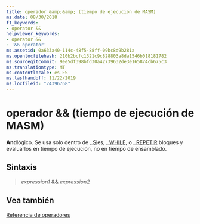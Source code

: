```yaml
---
title: operador &amp;&amp; (tiempo de ejecución de MASM)
ms.date: 08/30/2018
f1_keywords:
- operator &&
helpviewer_keywords:
- operator &&
- '&& operator'
ms.assetid: 0a633a40-114c-48f5-88ff-09bc8d9b281a
ms.openlocfilehash: 210b2bcfc1321c9c828803a8da1546b018181782
ms.sourcegitcommit: 9ee5df398bfd30a42739632de3e165874cb675c3
ms.translationtype: MT
ms.contentlocale: es-ES
ms.lasthandoff: 11/22/2019
ms.locfileid: "74396768"
---
```

# <a name="operator-ampamp-masm-run-time"></a>operador &amp;&amp; (tiempo de ejecución de MASM)

**And**lógico. Se usa solo dentro de [. Si](../../assembler/masm/dot-if.md)es, [. WHILE](../../assembler/masm/dot-while.md), o [. REPETIR](../../assembler/masm/dot-repeat.md) bloques y evaluarlos en tiempo de ejecución, no en tiempo de ensamblado.

## <a name="syntax"></a>Sintaxis

> *expression1* **&&** *expression2*

## <a name="see-also"></a>Vea también

[Referencia de operadores](operators-reference.md)
